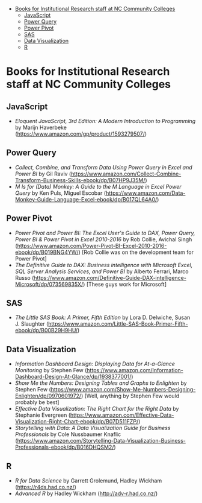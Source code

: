 
- [Books for Institutional Research staff at NC Community Colleges](#books-for-institutional-research-staff-at-nc-community-colleges)
    - [JavaScript](#javascript)
    - [Power Query](#power-query)
    - [Power Pivot](#power-pivot)
    - [SAS](#sas)
    - [Data Visualization](#data-visualization)
    - [R](#r)

# Books for Institutional Research staff at NC Community Colleges

## JavaScript
 
* *Eloquent JavaScript, 3rd Edition: A Modern Introduction to Programming* by Marijn Haverbeke (https://www.amazon.com/gp/product/1593279507/)  

## Power Query

* *Collect, Combine, and Transform Data Using Power Query in Excel and Power BI* by Gil Raviv (https://www.amazon.com/Collect-Combine-Transform-Business-Skills-ebook/dp/B07HP9J35M/) 
* *M Is for (Data) Monkey: A Guide to the M Language in Excel Power Query* by Ken Puls, Miguel Escobar (https://www.amazon.com/Data-Monkey-Guide-Language-Excel-ebook/dp/B017QL64A0/) 

## Power Pivot

* *Power Pivot and Power BI: The Excel User's Guide to DAX, Power Query, Power BI & Power Pivot in Excel 2010-2016* by Rob Collie, Avichal Singh (https://www.amazon.com/Power-Pivot-BI-Excel-2010-2016-ebook/dp/B019BNG4YW/) [Rob Collie was on the development team for Power Pivot]
* *The Definitive Guide to DAX: Business intelligence with Microsoft Excel, SQL Server Analysis Services, and Power BI* by Alberto Ferrari, Marco Russo (https://www.amazon.com/Definitive-Guide-DAX-intelligence-Microsoft/dp/073569835X/) [These guys work for Microsoft]

## SAS

* *The Little SAS Book: A Primer, Fifth Edition* by Lora D. Delwiche, Susan J. Slaughter (https://www.amazon.com/Little-SAS-Book-Primer-Fifth-ebook/dp/B00B29H9HU/) 

## Data Visualization

* *Information Dashboard Design: Displaying Data for At-a-Glance Monitoring* by Stephen Few (https://www.amazon.com/Information-Dashboard-Design-At-Glance/dp/1938377001/) 
* *Show Me the Numbers: Designing Tables and Graphs to Enlighten* by Stephen Few (https://www.amazon.com/Show-Me-Numbers-Designing-Enlighten/dp/0970601972/) [Well, anything by Stephen Few would probably be best]
* *Effective Data Visualization: The Right Chart for the Right Data* by Stephanie Evergreen (https://www.amazon.com/Effective-Data-Visualization-Right-Chart-ebook/dp/B07D511FZP/)
* *Storytelling with Data: A Data Visualization Guide for Business Professionals* by Cole Nussbaumer Knaflic (https://www.amazon.com/Storytelling-Data-Visualization-Business-Professionals-ebook/dp/B016DHQSM2/)

## R 

* *R for Data Science* by Garrett Grolemund, Hadley Wickham (https://r4ds.had.co.nz/)
* *Advanced R* by Hadley Wickham (http://adv-r.had.co.nz/)

